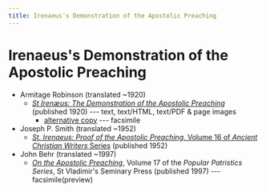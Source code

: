 ```yaml
---
title: Irenaeus's Demonstration of the Apostolic Preaching
---
```


# Irenaeus's Demonstration of the Apostolic Preaching

* Armitage Robinson (translated ~1920)
  * [*St Irenæus: The Demonstration of the Apostolic Preaching*](https://ccel.org/ccel/irenaeus/demonstr) (published 1920) --- text, text/HTML, text/PDF & page images
    * [alternative copy](https://archive.org/details/stirenusdemons00irenuoft) --- facsimile
* Joseph P. Smith (translated ~1952)
  * [*St. Irenaeus: Proof of the Apostolic Preaching*, Volume 16 of *Ancient Christian Writers* Series](ancientchristianwriters.html) (published 1952)
* John Behr (translated ~1997)
  * [*On the Apostolic Preaching*](https://books.google.com/books?id=c69z7MKHaYMC), Volume 17 of the *Popular Patristics Series*, St Vladimir's Seminary Press (published 1997) --- facsimile(preview)

